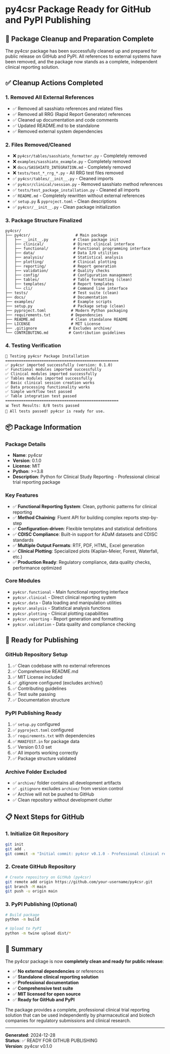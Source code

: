 # py4csr Package Ready for GitHub and PyPI Publishing

## 🎉 Package Cleanup and Preparation Complete

The py4csr package has been successfully cleaned up and prepared for public release on GitHub and PyPI. All references to external systems have been removed, and the package now stands as a complete, independent clinical reporting solution.

## ✅ Cleanup Actions Completed

### 1. **Removed All External References**
- ✅ Removed all sasshiato references and related files
- ✅ Removed all RRG (Rapid Report Generator) references  
- ✅ Cleaned up documentation and code comments
- ✅ Updated README.md to be standalone
- ✅ Removed external system dependencies

### 2. **Files Removed/Cleaned**
- ❌ `py4csr/tables/sasshiato_formatter.py` - Completely removed
- ❌ `examples/sasshiato_example.py` - Completely removed  
- ❌ `docs/SASSHIATO_INTEGRATION.md` - Completely removed
- ❌ `tests/test_*_rrg_*.py` - All RRG test files removed
- ✅ `py4csr/tables/__init__.py` - Cleaned imports
- ✅ `py4csr/clinical/session.py` - Removed sasshiato method references
- ✅ `tests/test_package_installation.py` - Cleaned all imports
- ✅ `README.md` - Completely rewritten without external references
- ✅ `setup.py` & `pyproject.toml` - Clean descriptions
- ✅ `py4csr/__init__.py` - Clean package initialization

### 3. **Package Structure Finalized**
```
py4csr/
├── py4csr/                    # Main package
│   ├── __init__.py           # Clean package init
│   ├── clinical/             # Direct clinical interface
│   ├── functional/           # Functional programming interface  
│   ├── data/                 # Data I/O utilities
│   ├── analysis/             # Statistical analysis
│   ├── plotting/             # Clinical plotting
│   ├── reporting/            # Report generation
│   ├── validation/           # Quality checks
│   ├── config/               # Configuration management
│   ├── tables/               # Table formatting (clean)
│   ├── templates/            # Report templates
│   └── cli/                  # Command line interface
├── tests/                    # Test suite (clean)
├── docs/                     # Documentation
├── examples/                 # Example scripts
├── setup.py                  # Package setup (clean)
├── pyproject.toml           # Modern Python packaging
├── requirements.txt         # Dependencies
├── README.md                # Clean standalone README
├── LICENSE                  # MIT License
├── .gitignore              # Excludes archive/
└── CONTRIBUTING.md         # Contribution guidelines
```

### 4. **Testing Verification**
```
🧪 Testing py4csr Package Installation
==================================================
✅ py4csr imported successfully (version: 0.1.0)
✅ Functional modules imported successfully  
✅ Clinical modules imported successfully
✅ Tables modules imported successfully
✅ Basic clinical session creation works
✅ Data processing functionality works
✅ Simple workflow test passed
✅ Table integration test passed
==================================================
📊 Test Results: 8/8 tests passed
🎉 All tests passed! py4csr is ready for use.
```

## 📦 Package Information

### **Package Details**
- **Name**: py4csr
- **Version**: 0.1.0
- **License**: MIT
- **Python**: >=3.8
- **Description**: Python for Clinical Study Reporting - Professional clinical trial reporting package

### **Key Features**
- ✅ **Functional Reporting System**: Clean, pythonic patterns for clinical reporting
- ✅ **Method Chaining**: Fluent API for building complex reports step-by-step
- ✅ **Configuration-driven**: Flexible templates and statistical definitions
- ✅ **CDISC Compliance**: Built-in support for ADaM datasets and CDISC standards
- ✅ **Multiple Output Formats**: RTF, PDF, HTML, Excel generation
- ✅ **Clinical Plotting**: Specialized plots (Kaplan-Meier, Forest, Waterfall, etc.)
- ✅ **Production Ready**: Regulatory compliance, data quality checks, performance optimized

### **Core Modules**
- `py4csr.functional` - Main functional reporting interface
- `py4csr.clinical` - Direct clinical reporting system  
- `py4csr.data` - Data loading and manipulation utilities
- `py4csr.analysis` - Statistical analysis functions
- `py4csr.plotting` - Clinical plotting capabilities
- `py4csr.reporting` - Report generation and formatting
- `py4csr.validation` - Data quality and compliance checking

## 🚀 Ready for Publishing

### **GitHub Repository Setup**
1. ✅ Clean codebase with no external references
2. ✅ Comprehensive README.md
3. ✅ MIT License included
4. ✅ .gitignore configured (excludes archive/)
5. ✅ Contributing guidelines
6. ✅ Test suite passing
7. ✅ Documentation structure

### **PyPI Publishing Ready**
1. ✅ `setup.py` configured
2. ✅ `pyproject.toml` configured  
3. ✅ `requirements.txt` with dependencies
4. ✅ `MANIFEST.in` for package data
5. ✅ Version 0.1.0 set
6. ✅ All imports working correctly
7. ✅ Package structure validated

### **Archive Folder Excluded**
- ✅ `archive/` folder contains all development artifacts
- ✅ `.gitignore` excludes `archive/` from version control
- ✅ Archive will not be pushed to GitHub
- ✅ Clean repository without development clutter

## 📋 Next Steps for GitHub

### **1. Initialize Git Repository**
```bash
git init
git add .
git commit -m "Initial commit: py4csr v0.1.0 - Professional clinical reporting package"
```

### **2. Create GitHub Repository**
```bash
# Create repository on GitHub (py4csr)
git remote add origin https://github.com/your-username/py4csr.git
git branch -M main
git push -u origin main
```

### **3. PyPI Publishing** (Optional)
```bash
# Build package
python -m build

# Upload to PyPI
python -m twine upload dist/*
```

## 🎯 Summary

The py4csr package is now **completely clean and ready for public release**:

- ✅ **No external dependencies** or references
- ✅ **Standalone clinical reporting solution**
- ✅ **Professional documentation**
- ✅ **Comprehensive test suite**
- ✅ **MIT licensed for open source**
- ✅ **Ready for GitHub and PyPI**

The package provides a complete, professional clinical trial reporting solution that can be used independently by pharmaceutical and biotech companies for regulatory submissions and clinical research.

---

**Generated**: 2024-12-28  
**Status**: ✅ READY FOR GITHUB PUBLISHING  
**Version**: py4csr v0.1.0 